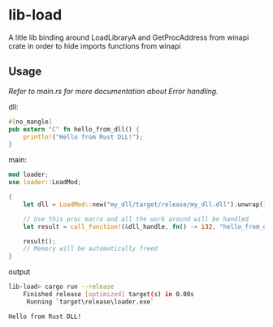# lib-load
A litle lib binding around LoadLibraryA and GetProcAddress from winapi crate in order to hide imports functions from winapi

## Usage
*Refer to main.rs for more documentation about Error handling.*

dll:
```rs
#[no_mangle]
pub extern "C" fn hello_from_dll() {
    println!("Hello from Rust DLL!");
}
```

main:
```rs
mod loader;
use loader::LoadMod;

{
    let dll = LoadMod::new("my_dll/target/release/my_dll.dll").unwrap();

    // Use this proc macro and all the work around will be handled
    let result = call_function!(&dll_handle, fn() -> i32, "hello_from_dll");

    result();
    // Memory will be automatically freed
}
```

output
```bash
lib-load> cargo run --release
    Finished release [optimized] target(s) in 0.00s
     Running `target\release\loader.exe`

Hello from Rust DLL!
```